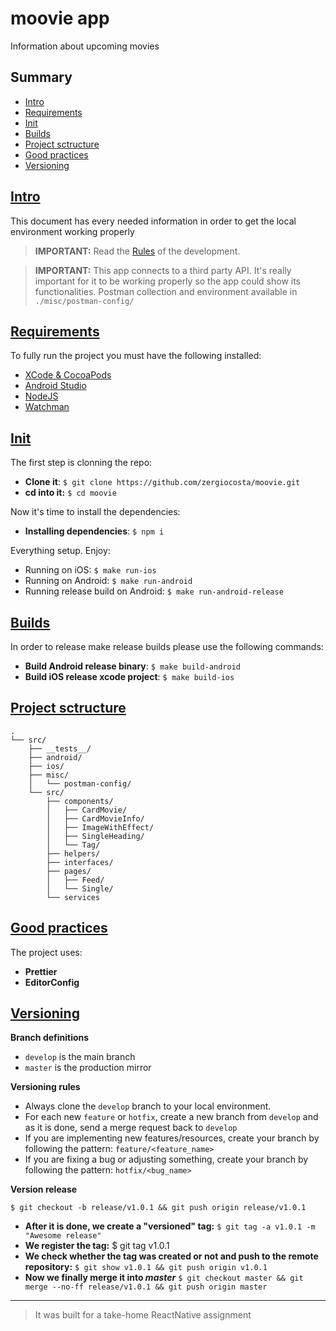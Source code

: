 # moovie app

Information about upcoming movies

## Summary

- [Intro](#intro)
- [Requirements](#requirements)
- [Init](#init)
- [Builds](#builds)
- [Project sctructure](#project-structure)
- [Good practices](#good-practices)
- [Versioning](#versioning)


## [Intro](#intro)

This document has every needed information in order to get the local environment working properly

> **IMPORTANT:** Read the [Rules](#rules) of the development.

> **IMPORTANT:** This app connects to a third party API. It's really important for it to be working properly so the app could show its functionalities. Postman collection and environment available in `./misc/postman-config/`


## [Requirements](#requirements)

To fully run the project you must have the following installed:

- [XCode & CocoaPods]()
- [Android Studio]()
- [NodeJS]()
- [Watchman]()


## [Init](#init)

The first step is clonning the repo:

- **Clone it**: `$ git clone https://github.com/zergiocosta/moovie.git`
- **cd into it:** `$ cd moovie`

Now it's time to install the dependencies:

- **Installing dependencies**: `$ npm i`

Everything setup. Enjoy:

- Running on iOS: `$ make run-ios`
- Running on Android: `$ make run-android`
- Running release build on Android: `$ make run-android-release`

## [Builds](#builds)

In order to release make release builds please use the following commands:
- **Build Android release binary**: `$ make build-android`
- **Build iOS release xcode project**: `$ make build-ios`


## [Project sctructure](#project-structure)

```
.
└── src/
    ├── __tests__/
    ├── android/
    ├── ios/
    ├── misc/
    │   └── postman-config/ 
    └── src/
        ├── components/
        │   ├── CardMovie/
        │   ├── CardMovieInfo/
        │   ├── ImageWithEffect/
        │   ├── SingleHeading/
        │   └── Tag/
        ├── helpers/
        ├── interfaces/
        ├── pages/
        │   ├── Feed/
        │   └── Single/
        └── services
```


## [Good practices](#good-practices)

The project uses:

- **Prettier**
- **EditorConfig**


## [Versioning](#versioning)

**Branch definitions**

- `develop` is the main branch
- `master` is the production mirror

**Versioning rules**

- Always clone the `develop` branch to your local environment.
- For each new `feature` or `hotfix`, create a new branch from `develop` and as it is done, send a merge request back to `develop`
- If you are implementing new features/resources, create your branch by following the pattern: `feature/<feature_name>`
- If you are fixing a bug or adjusting something, create your branch by following the pattern: `hotfix/<bug_name>`

**Version release**

`$ git checkout -b release/v1.0.1 && git push origin release/v1.0.1`

- **After it is done, we create a "versioned" tag:** `$ git tag -a v1.0.1 -m "Awesome release"`
- **We register the tag:** $ git tag v1.0.1
- **We check whether the tag was created or not and push to the remote repository:** `$ git show v1.0.1 && git push origin v1.0.1`
- **Now we finally merge it into _master_** `$ git checkout master && git merge --no-ff release/v1.0.1 && git push origin master`


***

> It was built for a take-home ReactNative assignment
